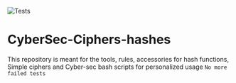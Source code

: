 ![Tests](https://github.com/Darknez07/CyberSec-Ciphers-hashes/actions/workflows/python-app.yml/badge.svg)
# CyberSec-Ciphers-hashes
This repository is meant for the tools, rules, accessories for hash functions, Simple ciphers and Cyber-sec bash scripts for personalized usage
``No more failed tests``

